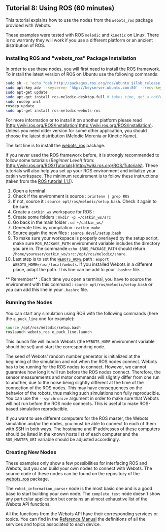 ## Tutorial 8: Using ROS (60 minutes)

This tutorial explains how to use the nodes from the `webots_ros` package provided with Webots.

These examples were tested with ROS `melodic` and `kinetic` on Linux.
There is no warranty they will work if you use a different platform or an ancient distribution of ROS.

### Installing ROS and "webots\_ros" Package Installation

In order to use these nodes, you will first need to install the ROS framework.
To install the latest version of ROS on Ubuntu use the following commands:

```sh
sudo sh -c 'echo "deb http://packages.ros.org/ros/ubuntu $(lsb_release -sc) main" > /etc/apt/sources.list.d/ros-latest.list'
sudo apt-key adv --keyserver 'hkp://keyserver.ubuntu.com:80' --recv-key C1CF6E31E6BADE8868B172B4F42ED6FBAB17C654
sudo apt-get update
sudo apt-get install ros-melodic-desktop-full # takes time, get a coffee :)
sudo rosdep init
rosdep update
sudo apt-get install ros-melodic-webots-ros
```

For more information or to install it on another platform please read [http://wiki.ros.org/ROS/Installation](http://wiki.ros.org/ROS/Installation).
Unless you need older version for some other application, you should choose the latest distribution (Melodic Morenia or Kinetic Kame).

The last line is to install the [webots\_ros](http://wiki.ros.org/webots\_ros) package.

If you never used the ROS framework before, it is strongly recommended to follow some tutorials (_Beginner Level_) from: [http://wiki.ros.org/ROS/Tutorials](http://wiki.ros.org/ROS/Tutorials).
These tutorials will also help you set up your ROS environment and initialize your catkin workspace. The minimum requirement is to follow these instructions (taken from the [ROS tutorial 1.1.1](http://wiki.ros.org/ROS/Tutorials/InstallingandConfiguringROSEnvironment)).
1. Open a terminal
1. Check if the environment is source : `printenv | grep ROS`
1. If not, source it : `source opt/ros/melodic/setup.bash`. Check it again to be sure.
1. Create a `catkin_ws` workspace for ROS :
  1. Create some folders : `mkdir -p ~/catkin_ws/src`
  1. Go back in the main folder : `cd ~/catkin_ws/`
  1. Generate files by compilation : `catkin_make`
  1. Source again the new files : `source devel/setup.bash`
1. To make sure your workspace is properly overlayed by the setup script, make sure `ROS_PACKAGE_PATH` environment variable includes the directory you are in. The commande `echo $ROS_PACKAGE_PATH` should return `/home/youruser/catkin_ws/src:/opt/ros/melodic/share`.
1. Last step is to set the [`WEBOTS_HOME`](https://cyberbotics.com/doc/guide/compiling-controllers-in-a-terminal) path : `export WEBOTS_HOME=/usr/local/webots`. If you installed Webots in a different place, adapt the path. This line can be add to your `.bashrc` file.

** Remember** : Each time you open a terminal, you have to source the environment with this command : `source opt/ros/melodic/setup.bash` or you can add this line in your `.bashrc` file.




### Running the Nodes

You can start any simulation using ROS with the following commands (here the `e_puck_line` one for example):

```sh
source /opt/ros/melodic/setup.bash
roslaunch webots_ros e_puck_line.launch
```
This launch file will launch Webots (the `WEBOTS_HOME` environment variable should be set) and start the corresponding node.

The seed of Webots' random number generator is initialized at the beginning of the simulation and not when the ROS nodes connect.
Webots has to be running for the ROS nodes to connect.
However, we cannot guarantee how long it will run before the ROS nodes connect.
Therefore, the sensor measurements and motor commands will slightly differ from one run to another, due to the noise being slightly different at the time of the connection of the ROS nodes.
This may have consequences on the behavior of the robots, thus making such simulations non fully reproducible.
You can use the `--synchronize` argument in order to make sure that Webots will not run before the ROS node connects.
This is useful to make ROS-based simulation reproducible.

If you want to use different computers for the ROS master, the Webots simulation and/or the nodes, you must be able to connect to each of them with SSH in both ways.
The hostname and IP addresses of these computers should be listed in the known hosts list of each computer and the `ROS_MASTER_URI` variable should be adjusted accordingly.

### Creating New Nodes

These examples only show a few possibilities for interfacing ROS and Webots, but you can build your own nodes to connect with Webots.
The source code of these nodes can be found on the repository of the [webots\_ros](https://github.com/cyberbotics/webots\_ros) package.

The `robot_information_parser` node is the most basic one and is a good base to start building your own node.
The `complete_test` node doesn't show any particular application but contains an almost exhaustive list of the Webots API functions.

All the functions from the Webots API have their corresponding services or topics.
You can find in the [Reference Manual](../reference/nodes-and-api-functions.md) the definitions of all the services and topics associated to each device.
